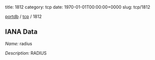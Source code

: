 title: 1812
category: tcp
date: 1970-01-01T00:00:00+0000
slug: tcp/1812

[portdb](/) / [tcp](/category/tcp.html) / 1812


## IANA Data

_Name:_ radius

_Description:_ RADIUS

